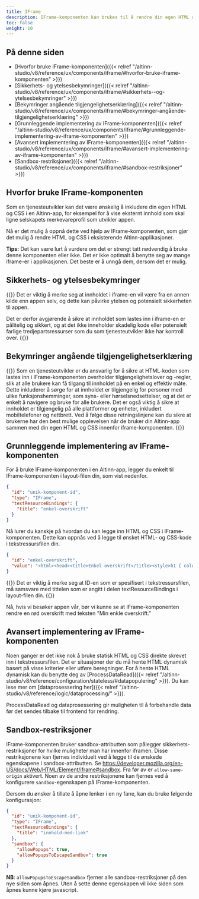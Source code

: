 ```yaml
---
title: IFrame
description: IFrame-komponenten kan brukes til å rendre din egen HTML og CSS i en Altinn-app.
toc: false
weight: 10
---
```


## På denne siden

- [Hvorfor bruke IFrame-komponenten]({{< relref "/altinn-studio/v8/reference/ux/components/iframe/#hvorfor-bruke-iframe-komponenten" >}})
- [Sikkerhets- og ytelsesbekymringer]({{< relref "/altinn-studio/v8/reference/ux/components/iframe/#sikkerhets--og-ytelsesbekymringer" >}})
- [Bekymringer angående tilgjengelighetserklæring]({{< relref "/altinn-studio/v8/reference/ux/components/iframe/#bekymringer-angående-tilgjengelighetserklæring" >}})
- [Grunnleggende implementering av IFrame-komponenten]({{< relref "/altinn-studio/v8/reference/ux/components/iframe/#grunnleggende-implementering-av-iframe-komponenten" >}})
- [Avansert implementering av IFrame-komponenten]({{< relref "/altinn-studio/v8/reference/ux/components/iframe/#avansert-implementering-av-iframe-komponenten" >}})
- [Sandbox-restriksjoner]({{< relref "/altinn-studio/v8/reference/ux/components/iframe/#sandbox-restriksjoner" >}})

## Hvorfor bruke IFrame-komponenten

Som en tjenesteutvikler kan det være ønskelig å inkludere din egen HTML og CSS i en Altinn-app, for eksempel for å vise eksternt innhold som skal ligne selskapets merkevareprofil som utvikler appen.

Nå er det mulig å oppnå dette ved hjelp av IFrame-komponenten, som gjør det mulig å rendre HTML og CSS i eksisterende Altinn-applikasjoner.

**Tips:** Det kan være lurt å vurdere om det er strengt tatt nødvendig å bruke denne komponenten eller ikke. Det er ikke optimalt å benytte seg av mange iframe-er i applikasjonen. Det beste er å unngå dem, dersom det er mulig.

## Sikkerhets- og ytelsesbekymringer

{{<notice warning>}}
Det er viktig å merke seg at innholdet i iframe-en vil være fra en annen kilde enn appen selv, og dette kan påvirke ytelsen og potensielt sikkerheten til appen.

Det er derfor avgjørende å sikre at innholdet som lastes inn i iframe-en er pålitelig og sikkert, og at det ikke inneholder skadelig kode eller potensielt farlige tredjepartsressurser som du som tjenesteutvikler ikke har kontroll over.
{{</notice>}}

## Bekymringer angående tilgjengelighetserklæring

{{<notice info>}}
Som en tjenesteutvikler er du ansvarlig for å sikre at HTML-koden som lastes inn i IFrame-komponenten overholder tilgjengelighetslover og -regler, slik at alle brukere kan få tilgang til innholdet på en enkel og effektiv måte. Dette inkluderer å sørge for at innholdet er tilgjengelig for personer med ulike funksjonshemminger, som syns- eller hørselsnedsettelser, og at det er enkelt å navigere og bruke for alle brukere.
Det er også viktig å sikre at innholdet er tilgjengelig på alle plattformer og enheter, inkludert mobiltelefoner og nettbrett. Ved å følge disse retningslinjene kan du sikre at brukerne har den best mulige opplevelsen når de bruker din Altinn-app sammen med din egen HTML og CSS innenfor iframe-komponenten.
{{</notice>}}

## Grunnleggende implementering av IFrame-komponenten

For å bruke IFrame-komponenten i en Altinn-app, legger du enkelt til IFrame-komponenten i layout-filen din, som vist nedenfor.

```json
{
  "id": "unik-komponent-id",
  "type": "IFrame",
  "textResourceBindings": {
    "title": "enkel-overskrift"
  }
}
```

Nå lurer du kanskje på hvordan du kan legge inn HTML og CSS i IFrame-komponenten. Dette kan oppnås ved å legge til ønsket HTML- og CSS-kode i tekstressursfilen din.

```json
{
  "id": "enkel-overskrift",
  "value": "<html><head><title>Enkel overskrift</title><style>h1 { color: red; }</style></head><body><h1>Min enkle overskrift</h1></html>"
}
```

{{<notice info>}}
Det er viktig å merke seg at ID-en som er spesifisert i tekstressursfilen, må samsvare med tittelen som er angitt i delen textResourceBindings i layout-filen din.
{{</notice>}}

Nå, hvis vi besøker appen vår, bør vi kunne se at IFrame-komponenten rendre en rød overskrift med teksten "Min enkle overskrift."

## Avansert implementering av IFrame-komponenten

Noen ganger er det ikke nok å bruke statisk HTML og CSS direkte skrevet inn i tekstressursfilen. Det er situasjoner der du må hente HTML dynamisk basert på visse kriterier eller utføre beregninger.
For å hente HTML dynamisk kan du benytte deg av [ProcessDataRead]({{< relref "/altinn-studio/v8/reference/configuration/stateless/#datapopulering" >}}). Du kan lese mer om [dataprosessering her]({{< relref "/altinn-studio/v8/reference/logic/dataprocessing/" >}}).

ProcessDataRead og dataprosessering gir muligheten til å forbehandle data før det sendes tilbake til frontend for rendring.

## Sandbox-restriksjoner

IFrame-komponenten bruker sandbox-attributten som pålegger sikkerhets-restriksjoner for hvilke muligheter man har innenfor iframen.
Disse restriksjonene kan fjernes individuelt ved å legge til de ønskede egenskapene i sandbox-attributten. Se <https://developer.mozilla.org/en-US/docs/Web/HTML/Element/iframe#sandbox>.
Fra før av er `allow-same-origin` aktivert. Noen av de andre restriksjonene kan fjernes ved å konfigurere `sandbox`-egenskapen på IFrame-komponenten.

Dersom du ønsker å tillate å åpne lenker i en ny fane, kan du bruke følgende konfigurasjon:

```json
{
  "id": "unik-komponent-id",
  "type": "IFrame",
  "textResourceBindings": {
    "title": "innhold-med-link"
  },
  "sandbox": {
    "allowPopups": true,
    "allowPopupsToEscapeSandbox": true
  }
}
```

**NB**: `allowPopupsToEscapeSandbox` fjerner alle sandbox-restriksjoner på den nye siden som åpnes. Uten å sette denne egenskapen vil ikke siden som åpnes kunne kjøre javascript.
